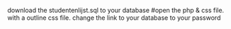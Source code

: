 download the studentenlijst.sql to your database 
#open the php & css file. with a outline css file. change the link to your database to your password
